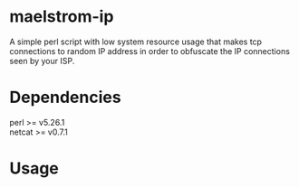 # maelstrom-ip

A simple perl script with low system resource usage that makes tcp connections to random IP address in order to obfuscate the IP connections seen by your ISP.

# Dependencies
perl >= v5.26.1 <br />
netcat >= v0.7.1 <br />

# Usage
